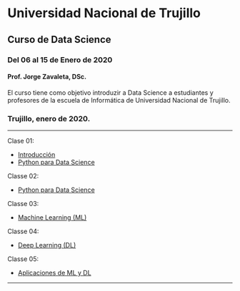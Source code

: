 # Universidad Nacional de Trujillo
## Curso de Data Science
### Del 06 al 15 de Enero de 2020
#### Prof. Jorge Zavaleta, DSc.

El curso tiene como objetivo introduzir a Data Science a estudiantes y profesores de la escuela de Informática de 
Universidad Nacional de Trujillo.

### Trujillo, enero de 2020.
---
Clase 01:
 - [Introducción](pdf/Data_Science_UNT_01.pdf)
 - [Python para Data Science](clase_unt_01.ipynb)
 
Classe 02:
 - [Python para Data Science](clase_unt_02.ipynb)
 
Classe 03:
 - [Machine Learning (ML)](clase_unt_03.ipynb)
 
Classe 04:
 - [Deep Learning (DL)](clase_unt_04.ipynb)
 
Classe 05:
 - [Aplicaciones de ML y DL](clase_unt_05.ipynb)
---
